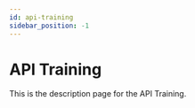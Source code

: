 ```yaml
---
id: api-training
sidebar_position: -1
---
```


# API Training

This is the description page for the API Training.
